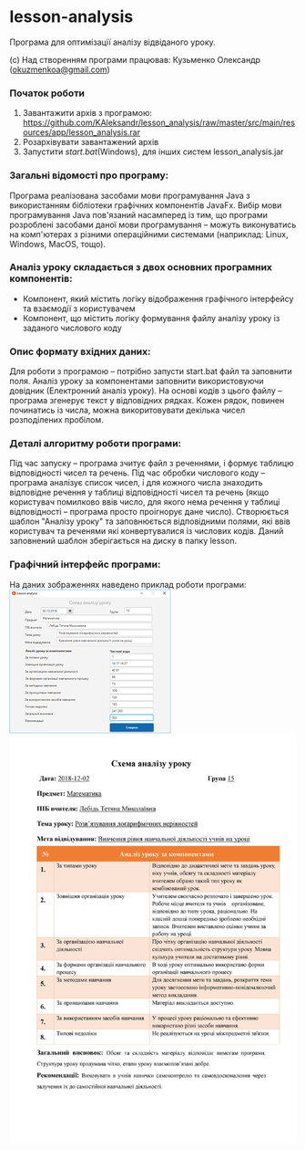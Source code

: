 # lesson-analysis
Програма для оптимізації аналізу відвіданого уроку.

(c) Над створенням програми працював: Кузьменко Олександр (okuzmenkoa@gmail.com)

### Початок роботи ###
1. Завантажити архів з програмою: https://github.com/KAleksandr/lesson_analysis/raw/master/src/main/resources/app/lesson_analysis.rar
2. Розархівувати завантажений архів
3. Запустити *start.bat*(Windows), для інших систем lesson_analysis.jar

### Загальні відомості про програму: ###
Програма реалізована засобами мови програмування Java з використанням бібліотеки графічних компонентів JavaFx. Вибір мови програмування Java пов'язаний насамперед із тим, що програми розроблені засобами даної мови програмування – можуть виконуватись на комп'ютерах з різними операційними системами (наприклад: Linux, Windows, MacOS, тощо).

### Аналіз уроку складається з двох основних програмних компонентів: ###
- Компонент, який містить логіку відображення графічного інтерфейсу та взаємодії з користувачем
- Компонент, що містить логіку формування файлу аналізу уроку із заданого числового коду

### Опис формату вхідних даних: ###
Для роботи з програмою – потрібно запусти start.bat файл та заповнити поля. Аналіз уроку за компонентами заповнити використовуючи довідник (Електронний аналіз уроку). На основі кодів з цього файлу – програма згенерує текст у відповідних рядках. Кожен рядок, повинен починатись із числа, можна викоритовувати декілька чисел розподілених пробілом. 

### Деталі алгоритму роботи програми: ###
Під час запуску – програма зчитує файл з реченнями, і формує таблицю відповідності чисел та речень. Під час обробки числового коду – програма аналізує список чисел, і для кожного числа знаходить відповідне речення у таблиці відповідності чисел та речень (якщо користувач помилково ввів число, для якого нема речення у таблиці відповідності – програма просто проігнорує дане число). Створюється шаблон "Аналізу уроку" та заповнюється відповідними полями, які ввів користувач та реченями які конвертувалися із числових кодів. Даний заповнений шаблон зберігається на диску в папку lesson.


### Графічний інтерфейс програми: ###
На даних зображеннях наведено приклад роботи програми:
![Screenshot](https://raw.githubusercontent.com/KAleksandr/lesson_analysis/master/src/main/resources/images/lesson_analysis.png)
![Screenshot](https://raw.githubusercontent.com/KAleksandr/lesson_analysis/master/src/main/resources/images/analysisLesson.jpg)

